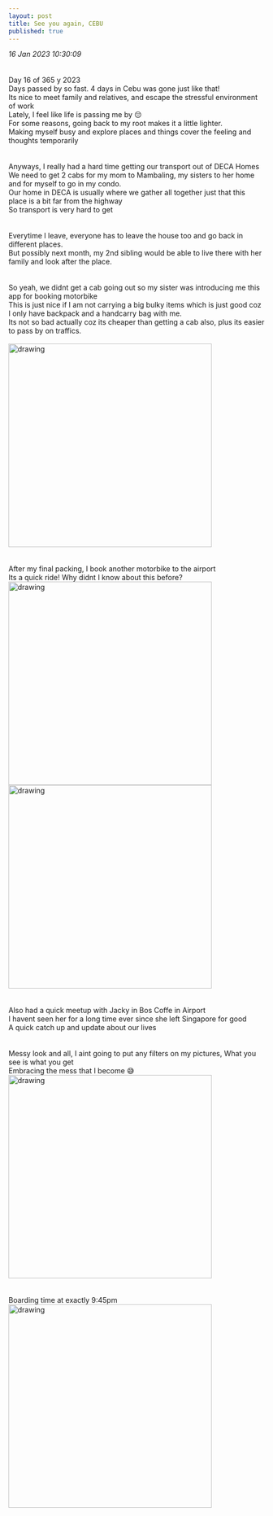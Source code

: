 ```yaml
---
layout: post
title: See you again, CEBU
published: true
---
```

_16 Jan 2023 10:30:09_
<br>
<br>
<br>
Day 16 of 365 y 2023
<br>
Days passed by so fast. 4 days in Cebu was gone just like that!
<br>
Its nice to meet family and relatives, and escape the stressful environment of work
<br>
Lately, I feel like life is passing me by 😔
<br>
For some reasons, going back to my root makes it a little lighter.
<br>
Making myself busy and explore places and things cover the feeling and thoughts temporarily
<br>
<br>
<br>
Anyways, I really had a hard time getting our transport out of DECA Homes
<br>
We need to get 2 cabs for my mom to Mambaling, my sisters to her home and for myself to go in my condo.
<br>
Our home in DECA is usually where we gather all together just that this place is a bit far from the highway
<br>
So transport is very hard to get
<br>
<br>
<br>
Everytime I leave, everyone has to leave the house too and go back in different places.
<br>
But possibly next month, my 2nd sibling would be able to live there with her family and look after the place.
<br>
<br>
<br>
So yeah, we didnt get a cab going out so my sister was introducing me this app for booking motorbike
<br>
This is just nice if I am not carrying a big bulky items which is just good coz I only have backpack and a handcarry bag with me.
<br>
Its not so bad actually coz its cheaper than getting a cab also, plus its easier to pass by on traffics.
<br>
<br>
<img src="https://drive.google.com/uc?export=view&id=16jCcj3_OSFbGx69cMV7LTE53XbeGBP9t" alt="drawing" width="400"/>
<br>
<br>
<br>
After my final packing, I book another motorbike to the airport
<br>
Its a quick ride! Why didnt I know about this before?
<br>
<img src="https://drive.google.com/uc?export=view&id=1XHfja_VF-kKSdC8EpEMjRHSwx-qSw5uD" alt="drawing" width="400"/>
<img src="https://drive.google.com/uc?export=view&id=14xQIgNnLD4zVDL85rnv0d0ldYIkEatwJ" alt="drawing" width="400"/>
<br>
<br>
<br>
Also had a quick meetup with Jacky in Bos Coffe in Airport
<br>
I havent seen her for a long time ever since she left Singapore for good
<br>
A quick catch up and update about our lives
<br>
<br>
<br>
Messy look and all, I aint going to put any filters on my pictures, What you see is what you get 
<br>
Embracing the mess that I become 😅
<br>
<img src="https://drive.google.com/uc?export=view&id=1ycad7q4hItEetqKEic5W0zyZhowS15uX" alt="drawing" width="400"/>
<br>
<br>
<br>
Boarding time at exactly 9:45pm
<br>
<img src="https://drive.google.com/uc?export=view&id=1t_I-uK_EEieywZd5UACVudqOe13qkoTn" alt="drawing" width="400"/>
